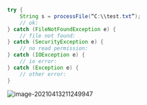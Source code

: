 ```java
try {
    String s = processFile(“C:\\test.txt”);
    // ok:
} catch (FileNotFoundException e) {
    // file not found:
} catch (SecurityException e) {
    // no read permission:
} catch (IOException e) {
    // io error:
} catch (Exception e) {
    // other error:
}
```

![image-20210413211249947](https://i.loli.net/2021/04/13/FDTbWepUfHrkghc.png)